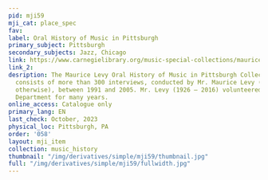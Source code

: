 ```yaml
---
pid: mji59
mji_cat: place_spec
fav: 
label: Oral History of Music in Pittsburgh
primary_subject: Pittsburgh
secondary_subjects: Jazz, Chicago
link: https://www.carnegielibrary.org/music-special-collections/maurice-levy/
link_2: 
desription: The Maurice Levy Oral History of Music in Pittsburgh Collection (OHMP)
  consists of more than 300 interviews, conducted by Mr. Maurice Levy (unless indicated
  otherwise), between 1991 and 2005. Mr. Levy (1926 – 2016) volunteered with the Music
  Department for many years.
online_access: Catalogue only
primary_lang: EN
last_check: October, 2023
physical_loc: Pittsburgh, PA
order: '058'
layout: mji_item
collection: music_history
thumbnail: "/img/derivatives/simple/mji59/thumbnail.jpg"
full: "/img/derivatives/simple/mji59/fullwidth.jpg"
---
```

